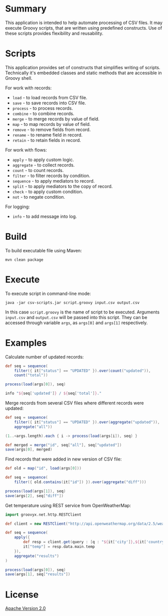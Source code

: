 # Summary

This application is intended to help automate processing of CSV files.
It may execute Groovy scripts, that are written using predefined constructs.
Use of these scripts provides flexibility and reusability.

# Scripts

This application provides set of constructs that simplifies writing of scripts.
Technically it's embedded classes and static methods that are accessible in Groovy shell.

For work with records:

* `load` - to load records from CSV file.
* `save` - to save records into CSV file.
* `process` - to process records.
* `combine` - to combine records.
* `merge` - to merge records by value of field.
* `map` - to map records by value of field.
* `remove` - to remove fields from record.
* `rename` - to rename field in record.
* `retain` - to retain fields in record.

For work with flows:

* `apply` - to apply custom logic.
* `aggregate` - to collect records.
* `count` - to count records.
* `filter` - to filter records by condition.
* `sequence` - to apply mediators to record.
* `split` - to apply mediators to the copy of record.
* `check` - to apply custom condition.
* `not` - to negate condition.

For logging:

* `info` - to add message into log.

# Build

To build executable file using Maven:

```
mvn clean package
```

# Execute

To execute script in command-line mode:

```
java -jar csv-scripts.jar script.groovy input.csv output.csv
```

In this case `script.groovy` is the name of script to be executed.
Arguments `input.csv` and `output.csv` will be passed into this script.
They can be accessed through variable `args`, as `args[0]` and `args[1]` respectively.

# Examples

Calculate number of updated records:

```groovy
def seq = sequence(
    filter({ it["status"] == "UPDATED" }).over(count("updated")),
    count("total"))

process(load(args[0]), seq)

info "${seq['updated']} / ${seq['total']}."
```

Merge records from several CSV files where different records were updated:

```groovy
def seq = sequence(
    filter({ it["status"] == "UPDATED" }).over(aggregate("updated")),
    aggregate("all"))

(1..<args.length).each { i -> process(load(args[i]), seq) }

def merged = merge("id", seq["all"], seq["updated"])
save(args[0], merged)
```

Find records that were added in new version of CSV file:

```groovy
def old = map("id", load(args[0]))

def seq = sequence(
    filter({ old.contains(it["id"]) }).over(aggregate("diff")))

process(load(args[1]), seq)
save(args[2], seq["diff"])
```
Get temperature using REST service from OpenWeatherMap:

```groovy
import groovyx.net.http.RESTClient

def client = new RESTClient("http://api.openweathermap.org/data/2.5/weather")

def seq = sequence(
    apply({
        def resp = client.get(query : [q : "${it['city']},${it['country']}", units : "metric"])
        it["temp"] = resp.data.main.temp
    }),
    aggregate("results")
)

process(load(args[0]), seq)
save(args[1], seq["results"])
```

# License

[Apache Version 2.0](http://www.apache.org/licenses/LICENSE-2.0.html)
